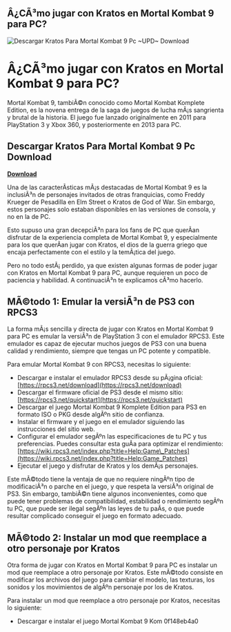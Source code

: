 ## Â¿CÃ³mo jugar con Kratos en Mortal Kombat 9 para PC?

 
![Descargar Kratos Para Mortal Kombat 9 Pc ~UPD~ Download](https://is2-ssl.mzstatic.com/image/thumb/Purple116/v4/f6/00/03/f60003d2-679c-9c79-8d66-a61267327065/AppIcon-0-0-1x_U007emarketing-0-0-0-7-0-0-sRGB-0-0-0-GLES2_U002c0-512MB-85-220-0-0.png/1200x630wa.png)

 
# Â¿CÃ³mo jugar con Kratos en Mortal Kombat 9 para PC?
 
Mortal Kombat 9, tambiÃ©n conocido como Mortal Kombat Komplete Edition, es la novena entrega de la saga de juegos de lucha mÃ¡s sangrienta y brutal de la historia. El juego fue lanzado originalmente en 2011 para PlayStation 3 y Xbox 360, y posteriormente en 2013 para PC.
 
## Descargar Kratos Para Mortal Kombat 9 Pc Download


[**Download**](https://www.google.com/url?q=https%3A%2F%2Furllie.com%2F2tKEAg&sa=D&sntz=1&usg=AOvVaw1h0EiuuUd0qQfagB2ASHwg)

 
Una de las caracterÃ­sticas mÃ¡s destacadas de Mortal Kombat 9 es la inclusiÃ³n de personajes invitados de otras franquicias, como Freddy Krueger de Pesadilla en Elm Street o Kratos de God of War. Sin embargo, estos personajes solo estaban disponibles en las versiones de consola, y no en la de PC.
 
Esto supuso una gran decepciÃ³n para los fans de PC que querÃ­an disfrutar de la experiencia completa de Mortal Kombat 9, y especialmente para los que querÃ­an jugar con Kratos, el dios de la guerra griego que encaja perfectamente con el estilo y la temÃ¡tica del juego.
 
Pero no todo estÃ¡ perdido, ya que existen algunas formas de poder jugar con Kratos en Mortal Kombat 9 para PC, aunque requieren un poco de paciencia y habilidad. A continuaciÃ³n te explicamos cÃ³mo hacerlo.
 
## MÃ©todo 1: Emular la versiÃ³n de PS3 con RPCS3
 
La forma mÃ¡s sencilla y directa de jugar con Kratos en Mortal Kombat 9 para PC es emular la versiÃ³n de PlayStation 3 con el emulador RPCS3. Este emulador es capaz de ejecutar muchos juegos de PS3 con una buena calidad y rendimiento, siempre que tengas un PC potente y compatible.
 
Para emular Mortal Kombat 9 con RPCS3, necesitas lo siguiente:
 
- Descargar e instalar el emulador RPCS3 desde su pÃ¡gina oficial: [https://rpcs3.net/download](https://rpcs3.net/download)
- Descargar el firmware oficial de PS3 desde el mismo sitio: [https://rpcs3.net/quickstart](https://rpcs3.net/quickstart)
- Descargar el juego Mortal Kombat 9 Komplete Edition para PS3 en formato ISO o PKG desde algÃºn sitio de confianza.
- Instalar el firmware y el juego en el emulador siguiendo las instrucciones del sitio web.
- Configurar el emulador segÃºn las especificaciones de tu PC y tus preferencias. Puedes consultar esta guÃ­a para optimizar el rendimiento: [https://wiki.rpcs3.net/index.php?title=Help:Game\_Patches](https://wiki.rpcs3.net/index.php?title=Help:Game_Patches)
- Ejecutar el juego y disfrutar de Kratos y los demÃ¡s personajes.

Este mÃ©todo tiene la ventaja de que no requiere ningÃºn tipo de modificaciÃ³n o parche en el juego, y que respeta la versiÃ³n original de PS3. Sin embargo, tambiÃ©n tiene algunos inconvenientes, como que puede tener problemas de compatibilidad, estabilidad o rendimiento segÃºn tu PC, que puede ser ilegal segÃºn las leyes de tu paÃ­s, o que puede resultar complicado conseguir el juego en formato adecuado.
 
## MÃ©todo 2: Instalar un mod que reemplace a otro personaje por Kratos
 
Otra forma de jugar con Kratos en Mortal Kombat 9 para PC es instalar un mod que reemplace a otro personaje por Kratos. Este mÃ©todo consiste en modificar los archivos del juego para cambiar el modelo, las texturas, los sonidos y los movimientos de algÃºn personaje por los de Kratos.
 
Para instalar un mod que reemplace a otro personaje por Kratos, necesitas lo siguiente:

- Descargar e instalar el juego Mortal Kombat 9 Kom 0f148eb4a0
